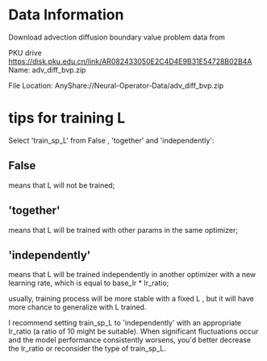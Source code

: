 # Data Information

Download advection diffusion boundary value problem  data from 

PKU drive
https://disk.pku.edu.cn/link/AR082433050E2C4D4E9B31E54728B02B4A
Name: adv_diff_bvp.zip

File Location: AnyShare://Neural-Operator-Data/adv_diff_bvp.zip

# tips for training L

Select 'train_sp_L' from  False , 'together' and 'independently':
## False
means that L will not be trained;  
## 'together' 
means that L will be trained with other params in the same optimizer;  
## 'independently' 
means that L will be trained independently in another optimizer with a new learning rate, which is equal to  base_lr * lr_ratio;     


usually, training process will be more stable with a fixed L , but it will have more chance to generalize with L trained.

I recommend setting train_sp_L to 'independently' with an appropriate lr_ratio (a ratio of 10 might be suitable). 
When significant fluctuations occur and the model performance consistently worsens, you'd better decrease the lr_ratio or reconsider the type of train_sp_L.